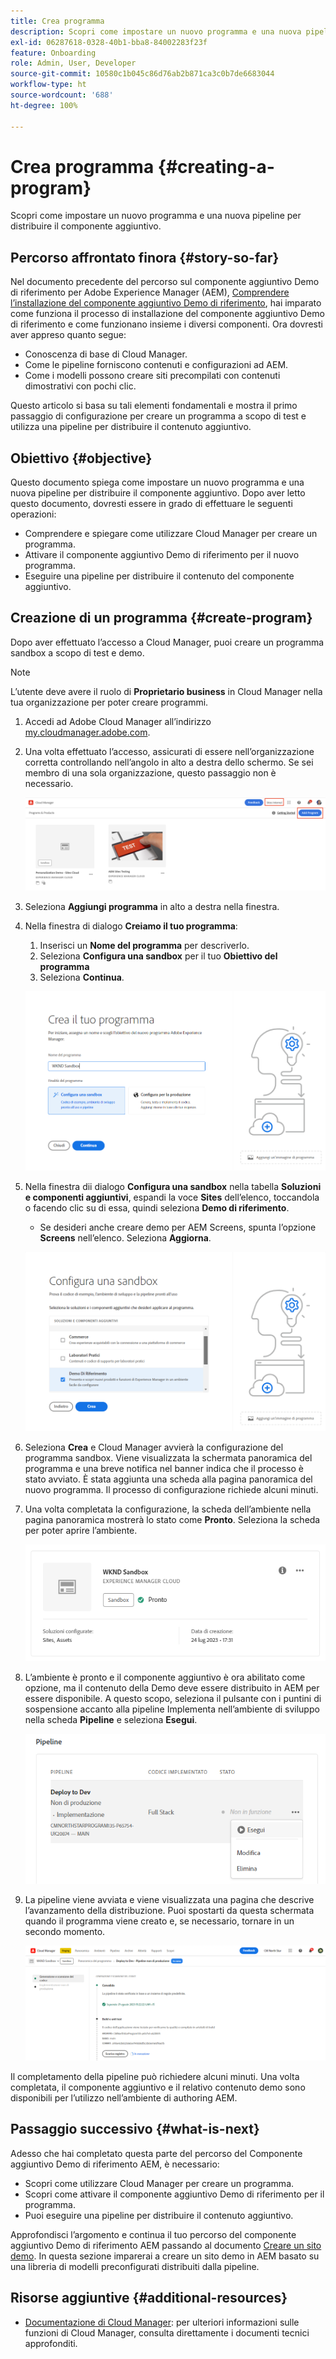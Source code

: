 ```yaml
---
title: Crea programma
description: Scopri come impostare un nuovo programma e una nuova pipeline per distribuire il componente aggiuntivo.
exl-id: 06287618-0328-40b1-bba8-84002283f23f
feature: Onboarding
role: Admin, User, Developer
source-git-commit: 10580c1b045c86d76ab2b871ca3c0b7de6683044
workflow-type: ht
source-wordcount: '688'
ht-degree: 100%

---
```



# Crea programma {#creating-a-program}

Scopri come impostare un nuovo programma e una nuova pipeline per distribuire il componente aggiuntivo.

## Percorso affrontato finora {#story-so-far}

Nel documento precedente del percorso sul componente aggiuntivo Demo di riferimento per Adobe Experience Manager (AEM), [Comprendere l’installazione del componente aggiuntivo Demo di riferimento](installation.md), hai imparato come funziona il processo di installazione del componente aggiuntivo Demo di riferimento e come funzionano insieme i diversi componenti. Ora dovresti aver appreso quanto segue:

* Conoscenza di base di Cloud Manager.
* Come le pipeline forniscono contenuti e configurazioni ad AEM.
* Come i modelli possono creare siti precompilati con contenuti dimostrativi con pochi clic.

Questo articolo si basa su tali elementi fondamentali e mostra il primo passaggio di configurazione per creare un programma a scopo di test e utilizza una pipeline per distribuire il contenuto aggiuntivo.

## Obiettivo {#objective}

Questo documento spiega come impostare un nuovo programma e una nuova pipeline per distribuire il componente aggiuntivo. Dopo aver letto questo documento, dovresti essere in grado di effettuare le seguenti operazioni:

* Comprendere e spiegare come utilizzare Cloud Manager per creare un programma.
* Attivare il componente aggiuntivo Demo di riferimento per il nuovo programma.
* Eseguire una pipeline per distribuire il contenuto del componente aggiuntivo.

## Creazione di un programma {#create-program}

Dopo aver effettuato l’accesso a Cloud Manager, puoi creare un programma sandbox a scopo di test e demo.

>[!NOTE]
>
>L’utente deve avere il ruolo di **Proprietario business** in Cloud Manager nella tua organizzazione per poter creare programmi.

1. Accedi ad Adobe Cloud Manager all’indirizzo [my.cloudmanager.adobe.com](https://my.cloudmanager.adobe.com/).

1. Una volta effettuato l’accesso, assicurati di essere nell’organizzazione corretta controllando nell’angolo in alto a destra dello schermo. Se sei membro di una sola organizzazione, questo passaggio non è necessario.

   ![Panoramica di Cloud Manager](assets/cloud-manager.png)

1. Seleziona **Aggiungi programma** in alto a destra nella finestra.

1. Nella finestra di dialogo **Creiamo il tuo programma**:

   1. Inserisci un **Nome del programma** per descriverlo.
   1. Seleziona **Configura una sandbox** per il tuo **Obiettivo del programma**
   1. Seleziona **Continua**.

   ![Finestra di dialogo Crea programma](assets/create-program.png)

1. Nella finestra dii dialogo **Configura una sandbox** nella tabella **Soluzioni e componenti aggiuntivi**, espandi la voce **Sites** dell’elenco, toccandola o facendo clic su di essa, quindi seleziona **Demo di riferimento**.

   * Se desideri anche creare demo per AEM Screens, spunta l’opzione **Screens** nell’elenco. Seleziona **Aggiorna**.

   ![Selezione del componente aggiuntivo per una Demo di riferimento nella configurazione del programma](assets/select-reference-demo-add-on.png)


1. Seleziona **Crea** e Cloud Manager avvierà la configurazione del programma sandbox. Viene visualizzata la schermata panoramica del programma e una breve notifica nel banner indica che il processo è stato avviato. È stata aggiunta una scheda alla pagina panoramica del nuovo programma. Il processo di configurazione richiede alcuni minuti.

1. Una volta completata la configurazione, la scheda dell’ambiente nella pagina panoramica mostrerà lo stato come **Pronto**. Seleziona la scheda per poter aprire l’ambiente.

   ![Creazione del programma completata](assets/ready.png)

1. L’ambiente è pronto e il componente aggiuntivo è ora abilitato come opzione, ma il contenuto della Demo deve essere distribuito in AEM per essere disponibile. A questo scopo, seleziona il pulsante con i puntini di sospensione accanto alla pipeline Implementa nell’ambiente di sviluppo nella scheda **Pipeline** e seleziona **Esegui**.

   ![Avvia](assets/run.png)

1. La pipeline viene avviata e viene visualizzata una pagina che descrive l’avanzamento della distribuzione. Puoi spostarti da questa schermata quando il programma viene creato e, se necessario, tornare in un secondo momento.

   ![Distribuzione](assets/deployment.png)

Il completamento della pipeline può richiedere alcuni minuti. Una volta completata, il componente aggiuntivo e il relativo contenuto demo sono disponibili per l’utilizzo nell’ambiente di authoring AEM.

## Passaggio successivo {#what-is-next}

Adesso che hai completato questa parte del percorso del Componente aggiuntivo Demo di riferimento AEM, è necessario:

* Scopri come utilizzare Cloud Manager per creare un programma.
* Scopri come attivare il componente aggiuntivo Demo di riferimento per il programma.
* Puoi eseguire una pipeline per distribuire il contenuto aggiuntivo.

Approfondisci l’argomento e continua il tuo percorso del componente aggiuntivo Demo di riferimento AEM passando al documento [Creare un sito demo](create-site.md). In questa sezione imparerai a creare un sito demo in AEM basato su una libreria di modelli preconfigurati distribuiti dalla pipeline.

## Risorse aggiuntive {#additional-resources}

* [Documentazione di Cloud Manager](https://experienceleague.adobe.com/docs/experience-manager-cloud-service/content/onboarding/onboarding-concepts/cloud-manager-introduction.html?lang=it): per ulteriori informazioni sulle funzioni di Cloud Manager, consulta direttamente i documenti tecnici approfonditi.
